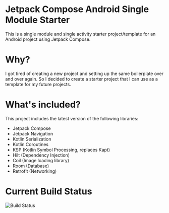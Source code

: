 # Jetpack Compose Android Single Module Starter
This is a single module and single activity starter project/template for an Android project using Jetpack Compose.

# Why?
I got tired of creating a new project and setting up the same boilerplate over and over again. So I decided to create a starter project that I can use as a template for my future projects.

# What's included?
This project includes the latest version of the following libraries:

- Jetpack Compose
- Jetpack Navigation
- Kotlin Serialization
- Kotlin Coroutines
- KSP (Kotlin Symbol Processing, replaces Kapt)
- Hilt (Dependency Injection)
- Coil (Image loading library)
- Room (Database)
- Retrofit (Networking)

# Current Build Status
![Build Status](https://github.com/AnuragPandey01/Android-compose-starter/actions/workflows/android.yml/badge.svg)
